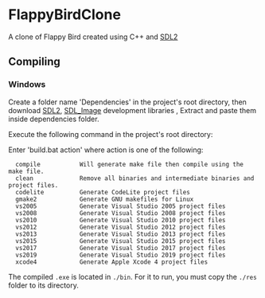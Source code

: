 # FlappyBirdClone
A clone of Flappy Bird created using C++ and [SDL2](https://www.libsdl.org/)
## Compiling
### Windows
Create a folder name 'Dependencies' in the project's root directory, then download [SDL2](https://www.libsdl.org/download-2.0.php), [SDL_Image](https://www.libsdl.org/projects/SDL_image/) development libraries , Extract and paste them inside dependencies folder.

Execute the following command in the project's root directory:

Enter 'build.bat action' where action is one of the following:
```
  compile           Will generate make file then compile using the make file.
  clean             Remove all binaries and intermediate binaries and project files.
  codelite          Generate CodeLite project files
  gmake2            Generate GNU makefiles for Linux
  vs2005            Generate Visual Studio 2005 project files
  vs2008            Generate Visual Studio 2008 project files
  vs2010            Generate Visual Studio 2010 project files
  vs2012            Generate Visual Studio 2012 project files
  vs2013            Generate Visual Studio 2013 project files
  vs2015            Generate Visual Studio 2015 project files
  vs2017            Generate Visual Studio 2017 project files
  vs2019            Generate Visual Studio 2019 project files
  xcode4            Generate Apple Xcode 4 project files
```
The compiled ``.exe`` is located in ``./bin``. For it to run, you must copy the ``./res`` folder to its directory.
